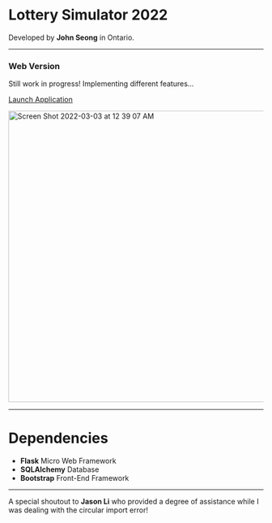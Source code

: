 # Lottery Simulator 2022

Developed by **John Seong** in Ontario.

---

### Web Version
Still work in progress! Implementing different features...

[Launch Application](https://lottery-simulator-2022.herokuapp.com)

<img width="574" alt="Screen Shot 2022-03-03 at 12 39 07 AM" src="https://user-images.githubusercontent.com/35755386/156503277-3e560c27-067d-4744-aee5-8f34491125a5.png">

---

# Dependencies

- **Flask** Micro Web Framework
- **SQLAlchemy** Database
- **Bootstrap** Front-End Framework

---

A special shoutout to **Jason Li** who provided a degree of assistance while I was dealing with the circular import error!
